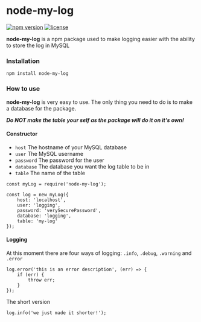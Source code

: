 # node-my-log
[![npm version](https://badge.fury.io/js/node-my-log.svg)](https://www.npmjs.com/package/node-my-log)
[![license](https://img.shields.io/badge/license-MIT-green.svg)](https://www.npmjs.com/package/node-my-log)

**node-my-log** is a npm package used to make logging easier with the ability to store the log in MySQL


### Installation
`npm install node-my-log`


### How to use
**node-my-log** is very easy to use. The only thing you need to do is to make a database for the package.

**_Do NOT make the table your self as the package will do it on it's own!_**

#### Constructor
- `host` The hostname of your MySQL database
- `user` The MySQL username
- `password` The password for the user
- `database` The database you want the log table to be in
- `table` The name of the table

```
const myLog = require('node-my-log');

const log = new myLog({
	host: 'localhost',
	user: 'logging',
	password: 'verySecurePassword',
	database: 'logging',
	table: 'my-log'
});

```

#### Logging

At this moment there are four ways of logging: `.info`, `.debug`, `.warning` and `.error`

```
log.error('this is an error description', (err) => {
	if (err) {
		throw err;
	}
});
```

The short version

```
log.info('we just made it shorter!');
```

